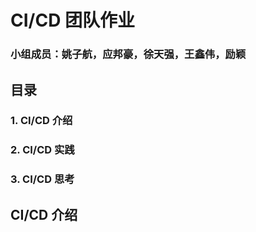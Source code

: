# CI/CD 团队作业
### 小组成员：姚子航，应邦豪，徐天强，王鑫伟，励颖 
## 目录
### 1. CI/CD 介绍
### 2. CI/CD 实践
### 3. CI/CD 思考
## CI/CD 介绍
